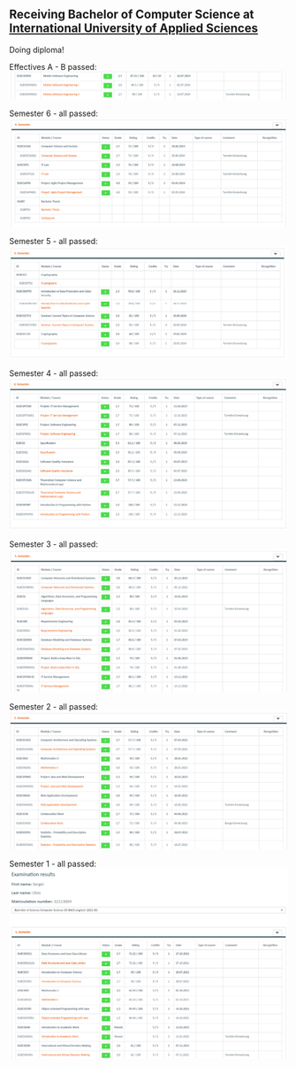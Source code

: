 ## Receiving Bachelor of Computer Science at [International University of Applied Sciences](https://www.iu.org/bachelor/computer-science)

Doing diploma!

Effectives A - B passed:
![Semester 5](effectives_a_b.png)

Semester 6 - all passed:
![Semester 5](semester_6.png)

Semester 5 - all passed:
![Semester 5](https://github.com/Wolfram-180/Bachelor-Computer-Science/blob/main/semester_5.png)

Semester 4 - all passed:
![Semester 4](semester_4.png)  

Semester 3 - all passed:
![Semester 3](semester_3.png)

Semester 2 - all passed:
![Semester 2](semester_2.png)

Semester 1 - all passed:
![Semester 1](semester_1.png)
